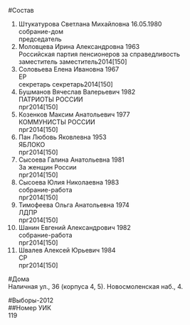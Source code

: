 #Состав  
1. Штукатурова Светлана Михайловна 16.05.1980  
    собрание-дом  
    председатель  
2. Моловцева Ирина Александровна 1963  
    Российская партия пенсионеров за справедливость  
    заместитель заместитель2014[150]  
3. Соловьева Елена Ивановна 1967  
    ЕР  
    секретарь секретарь2014[150]  
4. Бушманов Вячеслав Валерьевич 1982  
    ПАТРИОТЫ РОССИИ  
    прг2014[150]  
5. Козенков Максим Анатольевич 1977  
    КОММУНИСТЫ РОССИИ  
    прг2014[150]  
6. Пан Любовь Яковлевна 1953  
    ЯБЛОКО  
    прг2014[150]  
7. Сысоева Галина Анатольевна 1981  
    За женщин России  
    прг2014[150]  
8. Сысоева Юлия Николаевна 1983  
    собрание-работа  
    прг2014[150]  
9. Тимофеева Ольга Анатольевна 1974  
    ЛДПР  
    прг2014[150]  
10. Шанин Евгений Александрович 1982  
    собрание-работа  
    прг2014[150]  
11. Швалев Алексей Юрьевич 1984  
    СР  
    прг2014[150]  
  
#Дома  
Наличная ул.,   36 (корпуса 4, 5). Новосмоленская наб.,   4.  
  
#Выборы-2012  
##Номер УИК  
119  
